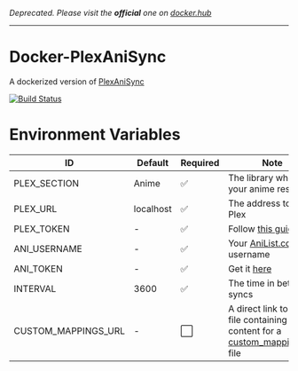 _Deprecated. Please visit the **official** one on [docker.hub](https://hub.docker.com/r/rickdb/plexanisync)_

---

# Docker-PlexAniSync

A dockerized version of [PlexAniSync](https://github.com/RickDB/PlexAniSync) 

<div>
  
  [![Build Status](https://img.shields.io/docker/cloud/build/chrus/plexanisync.svg)](https://hub.docker.com/r/chrus/plexanisync)
  
</div>

# Environment Variables
| ID 	| Default 	|  Required 	| Note 	|
|---------------------	|-----------	|-----------	|-----------------------------------------------------------------------------------------------------------------------------------------------------------------	|
| PLEX_SECTION 	| Anime 	| ✅ 	| The library where your anime resides 	|
| PLEX_URL 	| localhost 	| ✅ 	| The address to your Plex 	|
| PLEX_TOKEN 	| - 	| ✅ 	| Follow [this guide](https://support.plex.tv/articles/204059436-finding-an-authentication-token-x-plex-token/) 	|
| ANI_USERNAME 	| - 	| ✅ 	| Your [AniList.co](http://www.anilist.co) username 	|
| ANI_TOKEN 	| - 	| ✅ 	| Get it [here](https://anilist.co/api/v2/oauth/authorize?client_id=1549&response_type=token) 	|
| INTERVAL 	| 3600 	| ✅ 	| The time in between syncs 	|
| CUSTOM_MAPPINGS_URL 	| - 	| ⬜️  	| A direct link to a text file containing content for a [custom_mappings.ini](https://github.com/RickDB/PlexAniSync/blob/master/custom_mappings.ini.example) file 	|
